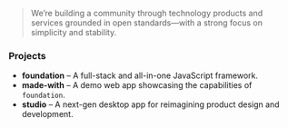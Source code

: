 > We’re building a community through technology products and services grounded in open standards—with a strong focus on simplicity and stability.

### Projects
- **foundation** – A full-stack and all-in-one JavaScript framework.
- **made-with** – A demo web app showcasing the capabilities of `foundation`.
- **studio** – A next-gen desktop app for reimagining product design and development.
